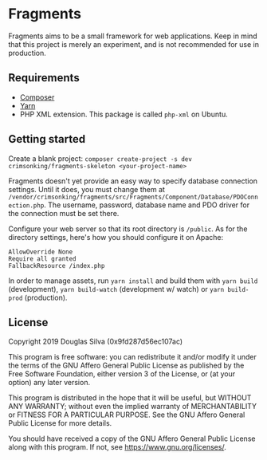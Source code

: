 # Fragments
Fragments aims to be a small framework for web applications. Keep in mind that this project is merely an experiment, and is not recommended for use in production.

## Requirements
- [Composer](https://getcomposer.org/)
- [Yarn](https://yarnpkg.com/)
- PHP XML extension. This package is called `php-xml` on Ubuntu.

## Getting started
Create a blank project:
`composer create-project -s dev crimsonking/fragments-skeleton <your-project-name>`

Fragments doesn't yet provide an easy way to specify database connection settings. Until it does, you must change them at `/vendor/crimsonking/fragments/src/Fragments/Component/Database/PDOConnection.php`. The username, password, database name and PDO driver for the connection must be set there.

Configure your web server so that its root directory is `/public`. As for the directory settings, here's how you should configure it on Apache:
```
AllowOverride None
Require all granted
FallbackResource /index.php
```

In order to manage assets, run `yarn install` and build them with `yarn build` (development), `yarn build-watch` (development w/ watch) or `yarn build-prod` (production).

## License
Copyright 2019 Douglas Silva (0x9fd287d56ec107ac)

This program is free software: you can redistribute it and/or modify
it under the terms of the GNU Affero General Public License as published by
the Free Software Foundation, either version 3 of the License, or
(at your option) any later version.

This program is distributed in the hope that it will be useful,
but WITHOUT ANY WARRANTY; without even the implied warranty of
MERCHANTABILITY or FITNESS FOR A PARTICULAR PURPOSE.  See the
GNU Affero General Public License for more details.

You should have received a copy of the GNU Affero General Public License
along with this program.  If not, see <https://www.gnu.org/licenses/>.